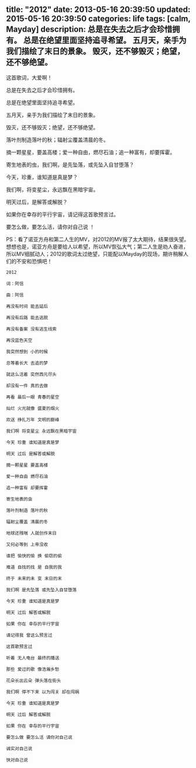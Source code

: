 title: "2012"
date: 2013-05-16 20:39:50
updated: 2015-05-16 20:39:50
categories: life
tags: [calm, Mayday]
description: 总是在失去之后才会珍惜拥有。 总是在绝望里面坚持追寻希望。 五月天，亲手为我们描绘了末日的景象。 毁灭，还不够毁灭；绝望，还不够绝望。
---

这首歌词，大爱啊！

总是在失去之后才会珍惜拥有。

总是在绝望里面坚持追寻希望。

五月天，亲手为我们描绘了末日的景象。

毁灭，还不够毁灭；绝望，还不够绝望。

落叶剂制造落叶的秋；辐射尘覆盖清晨的冬。

摘一颗星星，要盖高楼；爱一种自由，燃尽石油；追一种富有，却要挥霍。

寄生地表的虫，我们啊，是先坠落，或先坠入自甘堕落？

今天，珍重，谁知道是真是梦？

我们啊，将变星尘，永远飘在黑暗宇宙。

明天过后，是解答或解脱？

如果你在幸存的平行宇宙，请记得这首歌预言过。

要怎么做，要怎么活，请你对自己说 ！

PS：看了诺亚方舟和第二人生的MV，对2012的MV报了太大期待，结果很失望。想想也是，诺亚方舟是要给人以希望，所以MV恢弘大气；第二人生是劝人奋进，所以MV细腻动人；2012的歌词太过绝望，只能配以Mayday的现场，期许稍解人们的不安和恐惧吧！

```
2012

词：阿信

曲：阿信

再没有时间 能去延后

再没有后路 能去逃脱

再没有备案 没有逃生线索

再没蓝色天空

我突然想到 小的时候

总等着长大 去追的梦

就这么活着 突然西元尽头

却没有一件 真的去做

再看 最后一眼 青春的星空

灿烂 火光就像 盛夏的烟火

欢送 挣扎万年 文明的巅峰

我们啊 将变星尘 永远飘在黑暗宇宙

今天 珍重 谁知道是真是梦

明天 过后 是解答或解脱

摘一颗星星 要盖高楼

爱一种自由 燃尽石油

追一种富有 却要挥霍

寄生地表的虫

落叶剂制造 落叶的秋

辐射尘覆盖 清晨的冬

地球还残喘 人就创作末日

又何必等到 上帝没收

谁把 愉快的愉 换 偷窃的偷

难道 自找的找 是 自我的我

终于 未来的未 变 末日的末

我们啊 是先坠落 或先坠入自甘堕落

今天 珍重 谁知道是真是梦

明天 过后 解答或解脱

如果 你在 幸存的平行宇宙

请记得我 曾这么预言过

这首歌预言过

听着 无人电台 最终的播送

那些 爱过的歌 像浩瀚乡愁

花朵长出云朵 弹头落在街头

我们啊 停不下来 以为闯关 却在闯祸

今天 珍重 谁知道是真是梦

明天 过后 解答或解脱

如果 你在 幸存的平行宇宙

要怎么做 要怎么活 请你对自己说

诚实对自己说

快对自己说
```
